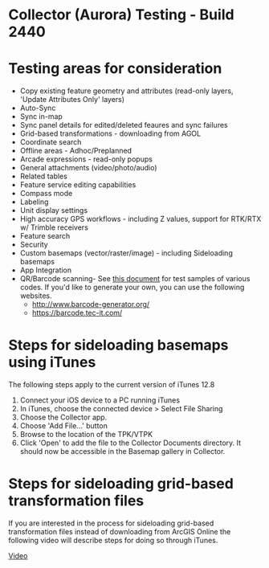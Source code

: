 # Collector (Aurora) Testing - Build 2440

# Testing areas for consideration
- Copy existing feature geometry and attributes (read-only layers, 'Update Attributes Only' layers)
- Auto-Sync
- Sync in-map
- Sync panel details for edited/deleted feaures and sync failures
- Grid-based transformations - downloading from AGOL
- Coordinate search
- Offline areas - Adhoc/Preplanned
- Arcade expressions - read-only popups
- General attachments (video/photo/audio)
- Related tables
- Feature service editing capabilities 
- Compass mode
- Labeling
- Unit display settings
- High accuracy GPS workflows - including Z values, support for RTK/RTX w/ Trimble receivers
- Feature search
- Security
- Custom basemaps (vector/raster/image) - including Sideloading basemaps
- App Integration
- QR/Barcode scanning- See [this document](https://esri.box.com/s/o4bpjl2525lzwff4lf75wnsknx6znesn) for test samples of various codes. If you'd like to generate your own, you can use the following websites.
   - http://www.barcode-generator.org/
   - https://barcode.tec-it.com/

# Steps for sideloading basemaps using iTunes
The following steps apply to the current version of iTunes 12.8

1. Connect your iOS device to a PC running iTunes
2. In iTunes, choose the connected device > Select File Sharing
3. Choose the Collector app.
4. Choose 'Add File...' button
5. Browse to the location of the TPK/VTPK
6. Click 'Open' to add the file to the Collector Documents directory. It should now be accessible in the Basemap gallery in Collector. 

# Steps for sideloading grid-based transformation files

If you are interested in the process for sideloading grid-based transformation files instead of downloading from ArcGIS Online the following video will describe steps for doing so through iTunes.

[Video](https://esri.box.com/s/akm158yxhl7tqthddz4866gr30ezuuyr)
